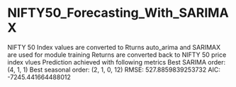 # NIFTY50_Forecasting_With_SARIMAX
NIFTY 50 Index values are converted to Rturns
auto_arima and SARIMAX are used for module training
Returns are converted back to NIFTY 50 price index vlues
Prediction achieved with following metrics
Best SARIMA order: (4, 1, 1)
Best seasonal order: (2, 1, 0, 12)
RMSE: 527.8859839253732
AIC: -7245.441664488012


